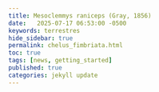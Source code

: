 ```yaml
---
title: Mesoclemmys raniceps (Gray, 1856)
date:   2025-07-17 06:53:00 -0500
keywords: terrestres
hide_sidebar: true
permalink: chelus_fimbriata.html 
toc: true
tags: [news, getting_started]
published: true
categories: jekyll update
---
```


